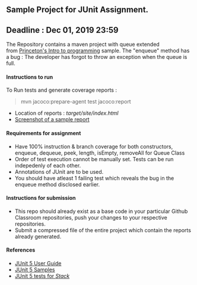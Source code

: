 
## Sample Project for JUnit Assignment.
## Deadline : Dec 01, 2019 23:59

The Repository contains a maven project with queue extended from [Princeton's Intro to programming](https://introcs.cs.princeton.edu/java/43stack/) sample.
The "enqueue" method has a bug : The developer has forgot to throw an exception when the queue is full.

#### Instructions to run

To Run tests and generate coverage reports :

> mvn jacoco:prepare-agent test jacoco:report

* Location of reports : *target/site/index.html*
* [Screenshot of a sample report](https://github.com/ninadpchaudhari/JUnit-Assignment/blob/master/jacoco-report-sample.png?raw=true) 

#### Requirements for assignment

* Have 100% instruction & branch coverage for both constructors, enqueue, dequeue, peek, length, isEmpty, removeAll for Queue Class
* Order of test execution cannot be manually set. Tests can be run indepedenly of each other.
* Annotations of JUnit are to be used.
* You should have atleast 1 failing test which reveals the bug in the enqueue method disclosed earlier.

#### Instructions for submission

* This repo should already exist as a base code in your particular Github Classroom repositories, push your changes to your respective repositories.
* Submit a compressed file of the entire project which contain the reports already generated.

#### References
* [JUnit 5 User Guide](https://junit.org/junit5/docs/current/user-guide)
* [JUnit 5 Samples](https://github.com/junit-team/junit5-samples)
* [JUnit 5 tests for *Stack*](https://github.com/junit-team/junit5/blob/master/documentation/src/test/java/example/TestingAStackDemo.java)

